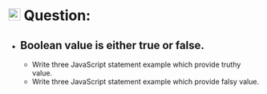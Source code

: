 # <img height="24px" src="https://cdn-icons-png.flaticon.com/512/5968/5968292.png"> Question:

- ## Boolean value is either true or false.
    - Write three JavaScript statement example which provide truthy value.
    - Write three JavaScript statement example which provide falsy value.
